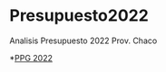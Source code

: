 # Presupuesto2022
Analisis Presupuesto 2022 Prov. Chaco


*[PPG 2022](https://arancibiapat.github.io/Presupuesto2022/PPG_2022.html) 
